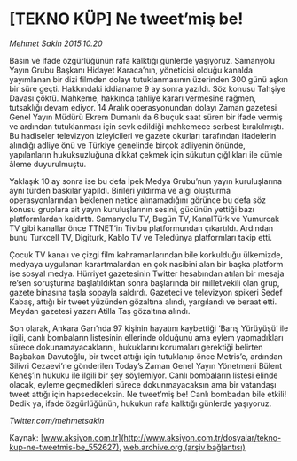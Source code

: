 # [TEKNO KÜP] Ne tweet’miş be!

*Mehmet Sakin 2015.10.20*

<div class="pNewsDetailMainContent ctx_content" itemprop="articleBody">
 <p>
  Basın ve ifade özgürlüğünün rafa kalktığı günlerde yaşıyoruz. Samanyolu Yayın Grubu Başkanı Hidayet Karaca’nın, yöneticisi olduğu kanalda yayımlanan bir dizi filmden dolayı tutuklanmasının üzerinden 300 günü aşkın bir süre geçti. Hakkındaki iddianame 9 ay sonra yazıldı. Söz konusu Tahşiye Davası çöktü. Mahkeme, hakkında tahliye kararı vermesine rağmen, tutsaklığı devam ediyor. 14 Aralık operasyonundan dolayı Zaman gazetesi Genel Yayın Müdürü Ekrem Dumanlı da 6 buçuk saat süren bir ifade vermiş ve ardından tutuklanması için sevk edildiği mahkemece serbest bırakılmıştı. Bu hadiseler televizyon izleyicileri ve gazete okurları tarafından ifadelerin alındığı adliye önü ve Türkiye genelinde birçok adliyenin önünde, yapılanların hukuksuzluğuna dikkat çekmek için sükutun çığlıkları ile cümle âleme duyurulmuştu.
 </p>
 <p>
  Yaklaşık 10 ay sonra ise bu defa İpek Medya Grubu’nun yayın kuruluşlarına aynı türden baskılar yapıldı. Birileri yıldırma ve algı oluşturma operasyonlarından beklenen netice alınamadığını görünce bu defa söz konusu gruplara ait yayın kuruluşlarının sesini, gücünün yettiği bazı platformlardan kaldırttı. Samanyolu TV, Bugün TV, KanalTürk ve Yumurcak TV gibi kanallar önce TTNET’in Tivibu platformundan çıkartıldı. Ardından bunu Turkcell TV, Digiturk, Kablo TV ve Teledünya platformları takip etti.
 </p>
 <p>
  Çocuk TV kanalı ve çizgi film kahramanlarından bile korkulduğu ülkemizde, medyaya uygulanan karartmalardan en çok nasibini alan bir başka platform ise sosyal medya. Hürriyet gazetesinin Twitter hesabından atılan bir mesaja re’sen soruşturma başlatıldıktan sonra başlarında bir milletvekili olan grup, gazete binasına taşla sopayla saldırdı. Gazeteci ve televizyon spikeri Sedef Kabaş, attığı bir tweet yüzünden gözaltına alındı, yargılandı ve beraat etti. Meydan gazetesi yazarı Atilla Taş gözaltına alındı.
 </p>
 <p>
  Son olarak, Ankara Garı’nda 97 kişinin hayatını kaybettiği ‘Barış Yürüyüşü’ ile ilgili, canlı bombaların listesinin ellerinde olduğunu ama eylem yapmadıkları sürece dokunamayacaklarını, hukuklarını korumaları gerektiği belirten Başbakan Davutoğlu, bir tweet attığı için tutuklanıp önce Metris’e, ardından Silivri Cezaevi’ne gönderilen Today’s Zaman Genel Yayın Yönetmeni Bülent Keneş’in hukuku ile ilgili bir şey söylemiyor. Canlı bombaların listesi elinde olacak, eyleme geçmedikleri sürece dokunmayacaksın ama bir vatandaşı tweet attığı için hapsedeceksin. Ne tweet’miş be! Canlı bombadan bile etkili! Dedik ya, ifade özgürlüğünün, hukukun rafa kalktığı günlerde yaşıyoruz.
 </p>
 <p>
  <em>
   Twitter.com/mehmetsakin
  </em>
 </p>
</div>


Kaynak: [www.aksiyon.com.tr](http://www.aksiyon.com.tr/dosyalar/tekno-kup-ne-tweetmis-be_552627), [web.archive.org (arşiv bağlantısı)](http://web.archive.org/web/20151021124935/http://www.aksiyon.com.tr/dosyalar/tekno-kup-ne-tweetmis-be_552627)

